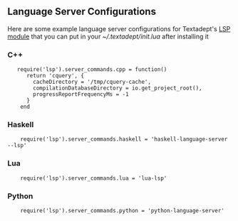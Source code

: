 ## Language Server Configurations

Here are some example language server configurations for Textadept's [LSP module](https://github.com/orbitalquark/textadept-lsp) that you can put in your *~/.textadept/init.lua* after installing it

### C++

```
   require('lsp').server_commands.cpp = function()
      return 'cquery', {
        cacheDirectory = '/tmp/cquery-cache',
        compilationDatabaseDirectory = io.get_project_root(),
        progressReportFrequencyMs = -1
      }
    end
```

### Haskell

```
    require('lsp').server_commands.haskell = 'haskell-language-server --lsp'
```

### Lua

```
    require('lsp').server_commands.lua = 'lua-lsp'
```

### Python

```
    require('lsp').server_commands.python = 'python-language-server'
```
